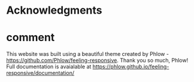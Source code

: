 # Acknowledgments
# comment
This website was built using a beautiful theme created by Phlow - https://github.com/Phlow/feeling-responsive. Thank you so much, Phlow!
Full documentation is avaialable at https://phlow.github.io/feeling-responsive/documentation/

